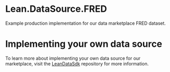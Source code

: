# Lean.DataSource.FRED
Example production implementation for our data marketplace FRED dataset.
 
# Implementing your own data source
To learn more about implementing your own data source for our marketplace, visit the [LeanDataSdk](https://github.com/QuantConnect/LeanDataSdk) repository for more information.
